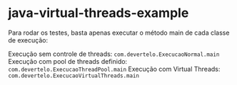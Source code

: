 # java-virtual-threads-example

Para rodar os testes, basta apenas executar o método main de cada classe de execução:

Execução sem controle de threads: ``com.devertelo.ExecucaoNormal.main``
Execução com pool de threads definido: ``com.devertelo.ExecucaoThreadPool.main``
Execução com Virtual Threads: ``com.devertelo.ExecucaoVirtualThreads.main``
